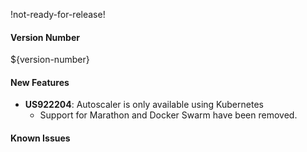 !not-ready-for-release!

#### Version Number
${version-number}

#### New Features
- **US922204**: Autoscaler is only available using Kubernetes
  - Support for Marathon and Docker Swarm have been removed.

#### Known Issues
